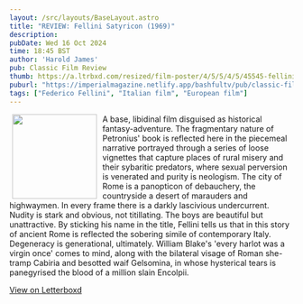```yaml
---
layout: /src/layouts/BaseLayout.astro
title: "REVIEW: Fellini Satyricon (1969)"
description: 
pubDate: Wed 16 Oct 2024
time: 18:45 BST
author: 'Harold James'
pub: Classic Film Review
thumb: https://a.ltrbxd.com/resized/film-poster/4/5/5/4/5/45545-fellini-s-satyricon-0-2000-0-3000-crop.jpg?v=537393025e
puburl: "https://imperialmagazine.netlify.app/bashfultv/pub/classic-film-review"
tags: ["Federico Fellini", "Italian film", "European film"]
---
```

<img src="https://a.ltrbxd.com/resized/film-poster/4/5/5/4/5/45545-fellini-s-satyricon-0-2000-0-3000-crop.jpg?v=537393025e" style="width:150px;height:auto;float:left;padding-right:10px;padding-left:5px;">

A base, libidinal film disguised as historical fantasy-adventure. The fragmentary nature of Petronius' book is reflected here in the piecemeal narrative portrayed through a series of loose vignettes that capture places of rural misery and their sybaritic predators, where sexual perversion is venerated and purity is neologism. The city of Rome is a panopticon of debauchery, the countryside a desert of marauders and highwaymen. In every frame there is a darkly lascivious undercurrent. Nudity is stark and obvious, not titillating. The boys are beautiful but unattractive. By sticking his name in the title, Fellini tells us that in this story of ancient Rome is reflected the sobering simile of contemporary Italy. Degeneracy is generational, ultimately. William Blake's 'every harlot was a virgin once' comes to mind, along with the bilateral visage of Roman she-tramp Cabiria and besotted waif Gelsomina, in whose hysterical tears is panegyrised the blood of a million slain Encolpii.

<a href="https://letterboxd.com/for_you_bruce/film/fellini-satyricon/" target="_blank" rel="noopener noreferrer">View on Letterboxd</a>